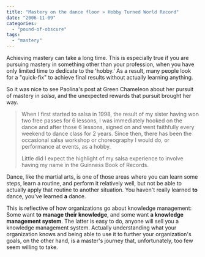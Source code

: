```yaml
---
title: "Mastery on the dance floor » Hobby Turned World Record"
date: "2006-11-09"
categories: 
  - "pound-of-obscure"
tags: 
  - "mastery"
---
```


Achieving mastery can take a long time. This is especially true if you are pursuing mastery in something other than your profession, when you have only limited time to dedicate to the 'hobby.' As a result, many people look for a "quick-fix" to achieve final results without actually learning anything.

So it was nice to see Paolina's post at Green Chameleon about her pursuit of mastery in _salsa_, and the unexpected rewards that pursuit brought her way.

> When I first started to salsa in 1998, the result of my sister having won two free passes for 6 lessons, I was immediately hooked on the dance and after those 6 lessons, signed on and went faithfully every weekend to dance class for 2 years. Since then, there has been the occasional salsa workshop or choreography I would do, or performance at events, as a hobby.
> 
> Little did I expect the highlight of my salsa experience to involve having my name in the Guinness Book of Records.

Dance, like the martial arts, is one of those areas where you can learn some steps, learn a routine, and perform it relatively well, but not be able to actually apply that routine to another situation. You haven't really learned **to** dance, you've learned **a** dance.

This is reflective of how organizations go about knowledge management: Some want **to manage their knowledge**, and some want **a knowledge management system**. The latter is easy to do, anyone will sell you a knowledge management system. Actually understanding what your organization knows and being able to use it to further your organization's goals, on the other hand, is a master's journey that, unfortunately, too few seem willing to take.
